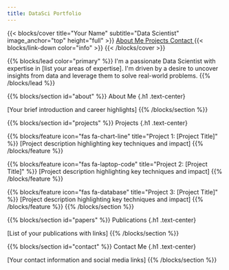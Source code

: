 ```yaml
---
title: DataSci Portfolio
---
```


{{< blocks/cover title="Your Name" subtitle="Data Scientist" image_anchor="top" height="full" >}}
<a class="btn btn-lg btn-primary me-3 mb-4" href="#about">
About Me <i class="fas fa-arrow-alt-circle-right ms-2"></i>
</a>
<a class="btn btn-lg btn-secondary me-3 mb-4" href="#projects">
Projects <i class="fas fa-project-diagram ms-2"></i>
</a>
<a class="btn btn-lg btn-info me-3 mb-4" href="#contact">
Contact <i class="fas fa-envelope ms-2"></i>
</a>
{{< blocks/link-down color="info" >}}
{{< /blocks/cover >}}

{{% blocks/lead color="primary" %}}
I'm a passionate Data Scientist with expertise in [list your areas of expertise]. I'm driven by a desire to uncover insights from data and leverage them to solve real-world problems.
{{% /blocks/lead %}}

{{% blocks/section id="about" %}}
About Me
{.h1 .text-center}

[Your brief introduction and career highlights]
{{% /blocks/section %}}

{{% blocks/section id="projects" %}}
Projects
{.h1 .text-center}

{{% blocks/feature icon="fas fa-chart-line" title="Project 1: [Project Title]" %}}
[Project description highlighting key techniques and impact]
{{% /blocks/feature %}}

{{% blocks/feature icon="fas fa-laptop-code" title="Project 2: [Project Title]" %}}
[Project description highlighting key techniques and impact]
{{% /blocks/feature %}}

{{% blocks/feature icon="fas fa-database" title="Project 3: [Project Title]" %}}
[Project description highlighting key techniques and impact]
{{% /blocks/feature %}}
{{% /blocks/section %}}

{{% blocks/section id="papers" %}}
Publications
{.h1 .text-center}

[List of your publications with links]
{{% /blocks/section %}}

{{% blocks/section id="contact" %}}
Contact Me
{.h1 .text-center}

[Your contact information and social media links]
{{% /blocks/section %}}
